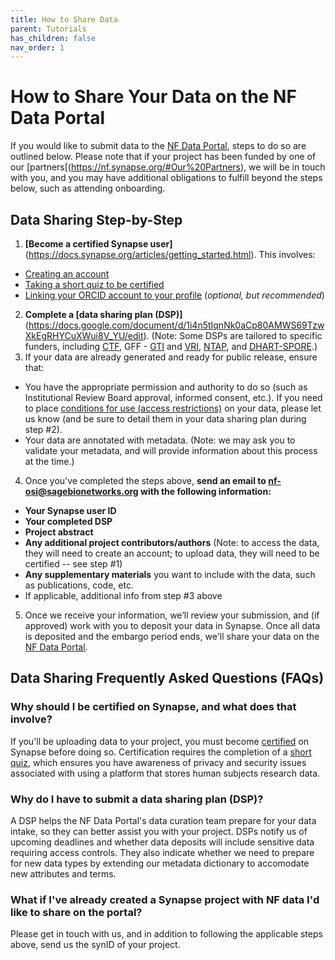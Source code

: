 ```yaml
---
title: How to Share Data
parent: Tutorials
has_children: false
nav_order: 1
---
```


# How to Share Your Data on the NF Data Portal

If you would like to submit data to the [NF Data Portal](https://nf.synapse.org/), steps to do so are outlined below. Please note that if your project has been funded by one of our [partners[(https://nf.synapse.org/#Our%20Partners), we will be in touch with you, and you may have additional obligations to fulfill beyond the steps below, such as attending onboarding.

## Data Sharing Step-by-Step
1. **[Become a certified Synapse user]**(https://docs.synapse.org/articles/getting_started.html). This involves:
- [Creating an account](https://www.synapse.org/register)
- [Taking a short quiz to be certified](https://www.synapse.org/#!Quiz:Certification)
- [Linking your ORCID account to your profile](https://docs.synapse.org/articles/user_profiles.html)  (_optional, but recommended_) 
2. **Complete a [data sharing plan (DSP)]**(https://docs.google.com/document/d/1i4n5tIqnNk0aCp80AMWS69TzwXkEgRHYCuXWui8V_YU/edit). (Note: Some DSPs are tailored to specific funders, including [CTF](https://docs.google.com/document/d/1fhtjpvq1r4-QqB9YjG5KICW4pPDtRQpKkdlhPN1xMbk/edit?usp=sharing), GFF - [GTI](https://docs.google.com/document/d/14TD3Pw6O3lSj27lInt-Yr4mj4frUbtzmds6oyGCGptI/edit?usp=sharing) and [VRI](https://docs.google.com/document/d/1JC8eNOS2bnrpIJhEX3zqLmqYTHUDF7Ui7xe139kBcCU/edit?usp=sharing), [NTAP](https://docs.google.com/document/d/1JC8eNOS2bnrpIJhEX3zqLmqYTHUDF7Ui7xe139kBcCU/edit?usp=sharing), and [DHART-SPORE](https://docs.google.com/document/d/1ib4RreL_UL7AC7NKgKFIu_8PBvJDeQxfNN7qDHh4GfI/edit?usp=sharing).)
3. If your data are already generated and ready for public release, ensure that:
- You have the appropriate permission and authority to do so (such as Institutional Review Board approval, informed consent, etc.). If you need to place [conditions for use (access restrictions)](https://docs.synapse.org/articles/access_controls.html#toc-conditions-for-use) on your data, please let us know (and be sure to detail them in your data sharing plan during step #2).
- Your data are annotated with metadata. (Note: we may ask you to validate your metadata, and will provide information about this process at the time.) 
4. Once you’ve completed the steps above, **send an email to [nf-osi@sagebionetworks.org](mailto:nf-osi@sagebionetworks.org) with the following information:**
- **Your Synapse user ID**
- **Your completed DSP**
- **Project abstract**
- **Any additional project contributors/authors** (Note: to access the data, they will need to create an account; to upload data, they will need to be certified -- see step #1)
- **Any supplementary materials** you want to include with the data, such as publications, code, etc.
- If applicable, additional info from step #3 above
5. Once we receive your information, we’ll review your submission, and (if approved) work with you to deposit your data in Synapse. Once all data is deposited and the embargo period ends, we'll share your data on the [NF Data Portal](https://nf.synapse.org/). 

## Data Sharing Frequently Asked Questions (FAQs)

### Why should I be certified on Synapse, and what does that involve?
If you'll be uploading data to your project, you must become [certified](https://docs.synapse.org/articles/getting_started.html#getting-certified) on Synapse before doing so. Certification requires the completion of a [short quiz](https://www.synapse.org/#!Quiz:Certification), which  ensures you have awareness of privacy and security issues associated with using a platform that stores human subjects research data. 

### Why do I have to submit a data sharing plan (DSP)?
A DSP helps the NF Data Portal's data curation team prepare for your data intake, so they can better assist you with your project. DSPs notify us of upcoming deadlines and whether data deposits will include sensitive data requiring access controls. They also indicate whether we need to prepare for new data types by extending our metadata dictionary to accomodate new attributes and terms. 

### What if I've already created a Synapse project with NF data I'd like to share on the portal? 
Please get in touch with us, and in addition to following the applicable steps above, send us the synID of your project. 

